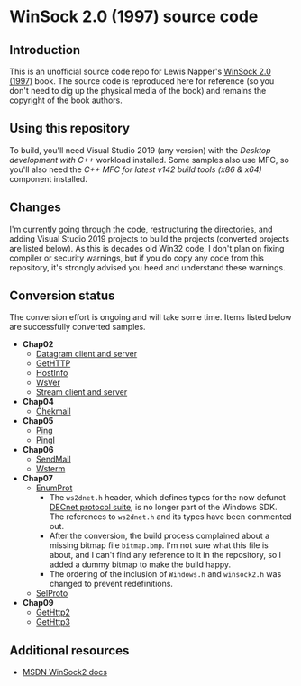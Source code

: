 # WinSock 2.0 (1997) source code

## Introduction

This is an unofficial source code repo for Lewis Napper's [WinSock 2.0 (1997)](https://dl.acm.org/doi/book/10.5555/522582) book. The source code is reproduced here for reference (so you don't need to dig up the physical media of the book) and remains the copyright of the book authors.

## Using this repository

To build, you'll need Visual Studio 2019 (any version) with the _Desktop development with C++_ workload installed. Some samples also use MFC, so you'll also need the _C++ MFC for latest v142 build tools (x86 & x64)_ component installed.

## Changes

I'm currently going through the code, restructuring the directories, and adding Visual Studio 2019 projects to build the projects (converted projects are listed below). As this is decades old Win32 code, I don't plan on fixing compiler or security warnings, but if you do copy any code from this repository, it's strongly advised you heed and understand these warnings.

## Conversion status

The conversion effort is ongoing and will take some time. Items listed below are successfully converted samples.

* **Chap02**
  * [Datagram client and server](https://github.com/yottaawesome/winsock-2.0/tree/master/src/Ch02/DataGram)
  * [GetHTTP](https://github.com/yottaawesome/winsock-2.0/tree/master/src/Ch02/GetHTTP)
  * [HostInfo](https://github.com/yottaawesome/winsock-2.0/tree/master/src/Ch02/HostInfo)
  * [WsVer](https://github.com/yottaawesome/winsock-2.0/tree/master/src/Ch02/wsver)
  * [Stream client and server](https://github.com/yottaawesome/winsock-2.0/tree/master/src/Ch02/Stream)
* **Chap04**
  * [Chekmail](https://github.com/yottaawesome/winsock-2.0/tree/master/src/Ch04)
* **Chap05**
  * [Ping](https://github.com/yottaawesome/winsock-2.0/tree/master/src/Ch05/Ping)
  * [PingI](https://github.com/yottaawesome/winsock-2.0/tree/master/src/Ch05/PingI)
* **Chap06**
  * [SendMail](https://github.com/yottaawesome/winsock-2.0/tree/master/src/Ch06/SendMail)
  * [Wsterm](https://github.com/yottaawesome/winsock-2.0/tree/master/src/Ch06/WSTERM)
* **Chap07**
  * [EnumProt](https://github.com/yottaawesome/winsock-2.0/tree/master/src/Ch07/EnumProt)
    * The `ws2dnet.h` header, which defines types for the now defunct [DECnet protocol suite](https://en.wikipedia.org/wiki/DECnet), is no longer part of the Windows SDK. The references to `ws2dnet.h` and its types have been commented out.
    * After the conversion, the build process complained about a missing bitmap file `bitmap.bmp`. I'm not sure what this file is about, and I can't find any reference to it in the repository, so I added a dummy bitmap to make the build happy.
    * The ordering of the inclusion of `Windows.h` and `winsock2.h` was changed to prevent redefinitions.
  * [SelProto](https://github.com/yottaawesome/winsock-2.0/tree/master/src/Ch07/SelProto)
* **Chap09**
  * [GetHttp2](https://github.com/yottaawesome/winsock-2.0/tree/master/src/Ch09/GETHTTP2)
  * [GetHttp3](https://github.com/yottaawesome/winsock-2.0/tree/master/src/Ch09/Gethttp3)

## Additional resources

* [MSDN WinSock2 docs](https://docs.microsoft.com/en-us/windows/win32/winsock/windows-sockets-start-page-2)
